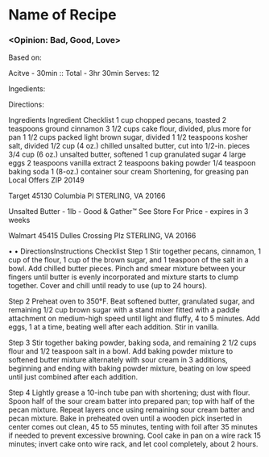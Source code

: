 # Name of Recipe
### <Opinion: Bad, Good, Love>

Based on:   

Acitve - 30min :: Total - 3hr 30min
Serves:  12

Ingedients:  

Directions:  


Ingredients
Ingredient Checklist
1 cup chopped pecans, toasted
2 teaspoons ground cinnamon
3 1/2 cups cake flour, divided, plus more for pan
1 1/2 cups packed light brown sugar, divided
1 1/2 teaspoons kosher salt, divided
1/2 cup (4 oz.) chilled unsalted butter, cut into 1/2-in. pieces 
3/4 cup (6 oz.) unsalted butter, softened
1 cup granulated sugar
4 large eggs
2 teaspoons vanilla extract
2 teaspoons baking powder
1/4 teaspoon baking soda
1 (8-oz.) container sour cream
Shortening, for greasing pan
Local Offers
ZIP 20149


Target
45130 Columbia Pl
STERLING, VA 20166


Unsalted Butter - 1lb - Good & Gather™
See Store For Price - expires in 3 weeks


Walmart
45415 Dulles Crossing Plz
STERLING, VA 20166


• •
DirectionsInstructions Checklist
Step 1
Stir together pecans, cinnamon, 1 cup of the flour, 1 cup of the brown sugar, and 1 teaspoon of the salt in a bowl. Add chilled butter pieces. Pinch and smear mixture between your fingers until butter is evenly incorporated and mixture starts to clump together. Cover and chill until ready to use (up to 24 hours).

Step 2
Preheat oven to 350°F. Beat softened butter, granulated sugar, and remaining 1/2 cup brown sugar with a stand mixer fitted with a paddle attachment on medium-high speed until light and fluffy, 4 to 5 minutes. Add eggs, 1 at a time, beating well after each addition. Stir in vanilla.

Step 3
Stir together baking powder, baking soda, and remaining 2 1/2 cups flour and 1/2 teaspoon salt in a bowl. Add baking powder mixture to softened butter mixture alternately with sour cream in 3 additions, beginning and ending with baking powder mixture, beating on low speed until just combined after each addition.

Step 4
Lightly grease a 10-inch tube pan with shortening; dust with flour. Spoon half of the sour cream batter into prepared pan; top with half of the pecan mixture. Repeat layers once using remaining sour cream batter and pecan mixture. Bake in preheated oven until a wooden pick inserted in center comes out clean, 45 to 55 minutes, tenting with foil after 35 minutes if needed to prevent excessive browning. Cool cake in pan on a wire rack 15 minutes; invert cake onto wire rack, and let cool completely, about 2 hours.
